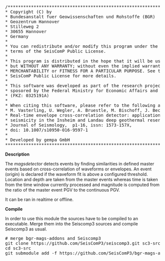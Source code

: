 <pre>
/***************************************************************************
* Copyright (C) by                                                         *
* Bundesanstalt fuer Geowissenschaften und Rohstoffe (BGR)                 *
* Geozentrum Hannover                                                      *
* Stilleweg 2                                                              *
* 30655 Hannover                                                           *
* Germany                                                                  *
*                                                                          *
* You can redistribute and/or modify this program under the                *
* terms of the SeisComP Public License.                                    *
*                                                                          *
* This program is distributed in the hope that it will be useful,          *
* but WITHOUT ANY WARRANTY; without even the implied warranty of           * 
* MERCHANTABILITY or FITNESS FOR A PARTICULAR PURPOSE. See the             *
* SeisComP Public License for more details.                                *
*                                                                          *
* This software was developed as part of the research project MAGS         *
* sposored by the Federal Ministry for Economic Affairs and Energy         *
* (FKZ: 0325191A)                                                          *
*                                                                          *
* When citing this software, please refer to the following article:        *
* M. Vasterling, U. Wegler, A. Bruestle, M. Bischoff, J. Becker, 2016.     *
* Real-time envelope cross-correlation detector: application to induced    *
* seismicity in the Insheim and Landau deep geothermal reservoirs.         *
* Journal of Seismology,  p1-16, issn: 1573-157X,                          *
* doi: 10.1007/s10950-016-9597-1                                           *
*                                                                          *
* Developed by gempa GmbH                                                  *
***************************************************************************/
</pre>
**Description**

The *magsdetector* detects events by finding similarities in defined master events based on cross-correlation of waveforms or envelopes. An event (origin) is declared if the waveform fit is above a configured threshold. Location and depth are taken from the master events whereas time is taken from the time window currently processed and magnitude is computed from the ratio of the master event PGV to the continuous PGV.

It can be ran in realtime or offline.

**Compile**

In order to use this module the sources have to be compiled to an executable. Merge them into the Seiscomp3 sources and compile Seiscomp3 as usual.
<pre>
# merge bgr-mags-addons and Seiscomp3
git clone https://github.com/SeisComP3/seiscomp3.git sc3-src
cd sc3-src
git submodule add -f https://github.com/SeisComP3/bgr-mags-addons.git src/bgr
</pre>
